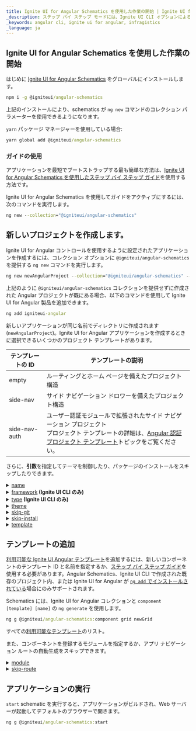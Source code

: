 ```yaml
---
title: Ignite UI for Angular Schematics を使用した作業の開始 | Ignite UI for Angular | インフラジスティックス
_description: ステップ バイ ステップ モードには、Ignite UI CLI オプションによるガイドが含まれます。
_keywords: angular cli, ignite ui for angular, infragistics
_language: ja
---
```


## Ignite UI for Angular Schematics を使用した作業の開始
はじめに [Ignite UI for Angular Schematics](https://github.com/IgniteUI/igniteui-cli/tree/master/packages/ng-schematics) をグローバルにインストールします。

```cmd
npm i -g @igniteui/angular-schematics
```
上記のインストールにより、schematics が `ng new` コマンドのコレクション パラメーターを使用できるようになります。

`yarn` パッケージ マネージャーを使用している場合:

```cmd
yarn global add @igniteui/angular-schematics
```

### ガイドの使用

アプリケーションを最短でブートストラップする最も簡単な方法は、[Ignite UI for Angular Schematics を使用したステップ バイ ステップ ガイド](step-by-step-guide-using-angular-schematics.md)を使用する方法です。 

Ignite UI for Angular Schematics を使用してガイドをアクティブにするには、次のコマンドを実行します。

```cmd
ng new --collection="@igniteui/angular-schematics"
```

## 新しいプロジェクトを作成します。

Ignite UI for Angular コントロールを使用するように設定されたアプリケーションを作成するには、コレクション オプションに `@igniteui/angular-schematics` を提供する `ng new` コマンドを実行します。

```cmd
ng new newAngularProject --collection="@igniteui/angular-schematics" --template=side-nav
```

上記のように `@igniteui/angular-schematics` コレクションを提供せずに作成された Angular プロジェクトが既にある場合、以下のコマンドを使用して Ignite UI for Angular 製品を追加できます。

```cmd
ng add igniteui-angular
```

新しいアプリケーションが同じ名前でディレクトリに作成されます (`newAngularProject`)。Ignite UI for Angular アプリケーションを作成するときに選択できるいくつかのプロジェクト テンプレートがあります。

| テンプレートの ID   | テンプレートの説明 |
| ---           | ---                  |
| empty         | ルーティングとホーム ページを備えたプロジェクト構造 |
| side-nav      | サイド ナビゲーション ドロワーを備えたプロジェクト構造 |
| side-nav-auth | ユーザー認証モジュールで拡張されたサイド ナビゲーション プロジェクト<br> プロジェクト テンプレートの詳細は、[Angular 認証プロジェクト テンプレート](auth-template.md)トピックをご覧ください。 |

さらに、**引数**を指定してテーマを制御したり、パッケージのインストールをスキップしたりできます。

<details>
  <summary><u>name</u></summary>
  <p>
    <code>name</code> (alias: <code>-n</code>)
  </p>
  <p>
    アプリケーションの名前。アプリケーションが同じ名前のディレクトリに作成されます。
  </p>
</details>

<details>
  <summary><u>framework</u><span align="right"><strong> (Ignite UI CLI のみ)</strong></span></summary>
  <p>
    <code>--framework</code> (alias: <code>-f</code>) <em>default value: "jquery"</em>
  </p>
  <p>
    プロジェクトの対象フレームワーク。サポートされるフレームワークは jQuery、Angular、および React です。
  </p>
</details>

<details>
  <summary><u>type</u><span align="right"><strong> (Ignite UI CLI のみ)</strong></span></summary>
  <p>
    <code>--type</code> (alias: <code>-t</code>)
  </p>
  <p>
    使用可能なプロジェクト タイプは、選択したフレームワークによって異なります。
  </p>
</details>

<details>
  <summary><u>theme</u></summary>
  <p>
    <code>--theme</code> (alias: <code>-th</code>)
  </p>
  <p>
    プロジェクト テーマ (プロジェクトの種類によって異なります)。
  </p>
</details>

<details>
  <summary><u>skip-git</u></summary>
  <p>
    <code>--skip-git</code> (alias: <code>--sg</code>)
  </p>
  <p>
    このオプションを使用すると、Git によるリポジトリの自動初期化はスキップされます。オプションを省略すると、グローバルな skipGit 構成プロパティが使用されます。
  </p>
</details>

<details>
  <summary><u>skip-install</u></summary>
  <p>
    <code>--skip-install</code> (alias: <code>--si</code>)
  </p>
  <p>
    <code>new</code> コマンドは、プロジェクトの作成時にパッケージの依存関係をインストールします。</code> このフラグを渡すと、最初のインストールがスキップされます。
  </p>
</details>

<details>
  <summary markdown='span'><u>template</u></summary>
  <p>
    <code>--template</code>
  </p>
  <p>
    特定のフレームワーク タイプに異なるプロジェクト テンプレートがある場合、このオプションを使用します。 
    現在、このオプションは、Angular igx-ts プロジェクトタイプの Ignite UI でのみ使用できます。</p>
</details>

## テンプレートの追加

[利用可能な Ignite UI Angular テンプレート](component-templates.md)を追加するには、新しいコンポーネントのテンプレート ID と名前を指定するか、[ステップ バイ ステップ ガイド](step-by-step-guide-using-cli.md#add-view)を使用する必要があります。Angular Schematics、Ignite UI CLI で作成された既存のプロジェクト内、または Ignite UI for Angular が [`ng add` でインストールされている](../getting-started.md#ignite-ui-for-angular-のインストール)場合にのみサポートされます。

Schematics には、Ignite UI for Angular コレクションと `component [template] [name]` の `ng generate` を使用します。

```cmd
ng g @igniteui/angular-schematics:component grid newGrid
```
すべての[利用可能なテンプレート](component-templates.md)のリスト。

また、コンポーネントを登録するモジュールを指定するか、アプリ ナビゲーション ルートの自動生成をスキップできます。

<details>
  <summary><u>module</u></summary>
  <p>
    <code>--module</code> (alias: <code>-m</code>)
  </p>
  <p>
    <i>注: module 引数は Angular プロジェクトにのみ適用できます。</i>
  </p> 
  <p>
    新しいコンポーネントを登録するモジュールの、/src/app/ folder を基準とした module.ts ファイルのパス。
  </p>
  <code>ng g @igniteui/angular-schematics:component combo newCombo --module=myModule/myModule.module.ts</code>
  <br>
</details>

<details>
  <summary><u>skip-route</u></summary>
  <p>
    <code>--skip-route</code> (alias: <code>-srk</code>)
  </p>
  <p>
    新しいコンポーネントのアプリ ナビゲーション ルートを自動生成しません。
  </p>
</details>

## アプリケーションの実行

`start` schematic を実行すると、アプリケーションがビルドされ、Web サーバーが起動してデフォルトのブラウザーで開きます。

```cmd
ng g @igniteui/angular-schematics:start
```